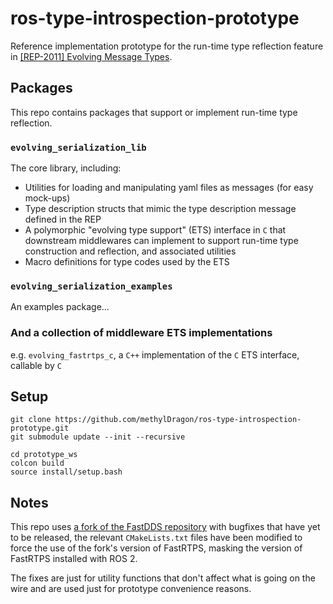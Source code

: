 # ros-type-introspection-prototype

Reference implementation prototype for the run-time type reflection feature in [[REP-2011] Evolving Message Types](https://github.com/ros-infrastructure/rep/pull/358).

## Packages

This repo contains packages that support or implement run-time type reflection.

### `evolving_serialization_lib`

The core library, including:

- Utilities for loading and manipulating yaml files as messages (for easy mock-ups)
- Type description structs that mimic the type description message defined in the REP
- A polymorphic "evolving type support" (ETS) interface in `C` that downstream middlewares can implement to support run-time type construction and reflection, and associated utilities
- Macro definitions for type codes used by the ETS

### `evolving_serialization_examples`

An examples package...

### And a collection of middleware ETS implementations

e.g. `evolving_fastrtps_c`, a `C++` implementation of the `C` ETS interface, callable by `C`

## Setup

```shell
git clone https://github.com/methylDragon/ros-type-introspection-prototype.git
git submodule update --init --recursive

cd prototype_ws
colcon build
source install/setup.bash
```

## Notes

This repo uses [a fork of the FastDDS repository](https://github.com/methylDragon/Fast-DDS) with bugfixes that have yet to be released, the relevant `CMakeLists.txt` files have been modified to force the use of the fork's version of FastRTPS, masking the version of FastRTPS installed with ROS 2.

The fixes are just for utility functions that don't affect what is going on the wire and are used just for prototype convenience reasons.